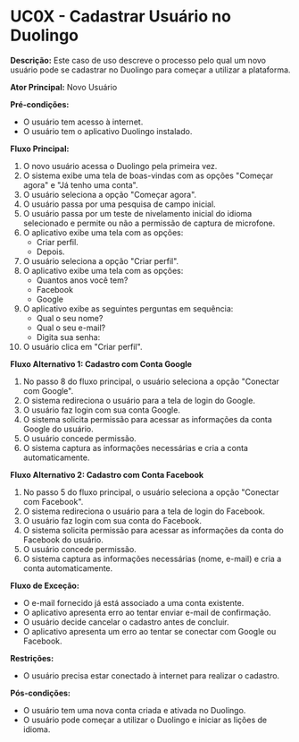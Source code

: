 # UC0X - Cadastrar Usuário no Duolingo

**Descrição:** Este caso de uso descreve o processo pelo qual um novo usuário pode se cadastrar no Duolingo para começar a utilizar a plataforma.

**Ator Principal:** Novo Usuário

**Pré-condições:**

- O usuário tem acesso à internet.
- O usuário tem o aplicativo Duolingo instalado.

**Fluxo Principal:**

1. O novo usuário acessa o Duolingo pela primeira vez.
2. O sistema exibe uma tela de boas-vindas com as opções "Começar agora" e "Já tenho uma conta".
3. O usuário seleciona a opção "Começar agora".
4. O usuário passa por uma pesquisa de campo inicial.
5. O usuário passa por um teste de nivelamento inicial do idioma selecionado e permite ou não a permissão de captura de microfone.
6. O aplicativo exibe uma tela com as opções:
    - Criar perfil.
    - Depois.
7. O usuário seleciona a opção "Criar perfil".
8. O aplicativo exibe uma tela com as opções:
    - Quantos anos você tem?
    - Facebook
    - Google
9. O aplicativo exibe as seguintes perguntas em sequência:
    - Qual o seu nome?
    - Qual o seu e-mail?
    - Digita sua senha:
10. O usuário clica em "Criar perfil".

**Fluxo Alternativo 1: Cadastro com Conta Google**

1. No passo 8 do fluxo principal, o usuário seleciona a opção "Conectar com Google".
2. O sistema redireciona o usuário para a tela de login do Google.
3. O usuário faz login com sua conta Google.
4. O sistema solicita permissão para acessar as informações da conta Google do usuário.
5. O usuário concede permissão.
6. O sistema captura as informações necessárias e cria a conta automaticamente.

**Fluxo Alternativo 2: Cadastro com Conta Facebook**

1. No passo 5 do fluxo principal, o usuário seleciona a opção "Conectar com Facebook".
2. O sistema redireciona o usuário para a tela de login do Facebook.
3. O usuário faz login com sua conta do Facebook.
4. O sistema solicita permissão para acessar as informações da conta do Facebook do usuário.
5. O usuário concede permissão.
6. O sistema captura as informações necessárias (nome, e-mail) e cria a conta automaticamente.

**Fluxo de Exceção:**

- O e-mail fornecido já está associado a uma conta existente.
- O aplicativo apresenta erro ao tentar enviar e-mail de confirmação.
- O usuário decide cancelar o cadastro antes de concluir.
- O aplicativo apresenta um erro ao tentar se conectar com Google ou Facebook.

**Restrições:**

- O usuário precisa estar conectado à internet para realizar o cadastro.

**Pós-condições:**

- O usuário tem uma nova conta criada e ativada no Duolingo.
- O usuário pode começar a utilizar o Duolingo e iniciar as lições de idioma.
